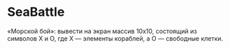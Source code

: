 # SeaBattle
«Морской бой»: вывести на экран массив 10х10, состоящий из символов X и O, где Х — элементы кораблей, а О — свободные клетки.
